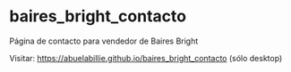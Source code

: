 # baires_bright_contacto
Página de contacto para vendedor de Baires Bright  

Visitar: https://abuelabillie.github.io/baires_bright_contacto (sólo desktop)  
